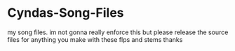 # Cyndas-Song-Files
 my song files. im not gonna really enforce this but please release the source files for anything you make with these flps and stems thanks
